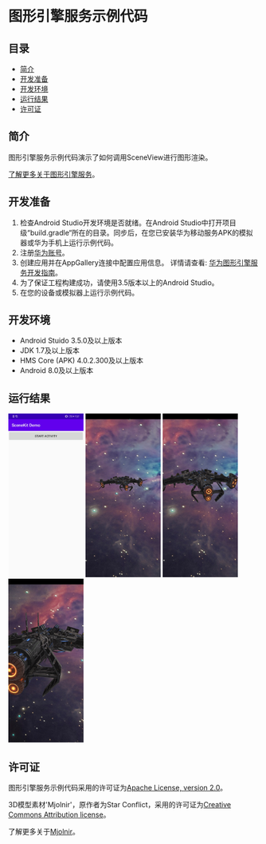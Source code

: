 # 图形引擎服务示例代码

## 目录

* [简介](#简介)
* [开发准备](#开发准备)
* [开发环境](#开发环境)
* [运行结果](#运行结果)
* [许可证](#许可证)

## 简介

图形引擎服务示例代码演示了如何调用SceneView进行图形渲染。

[了解更多关于图形引擎服务](<https://developer.huawei.com/consumer/cn/hms/huawei-scenekit>)。

## 开发准备

   1. 检查Android Studio开发环境是否就绪。在Android Studio中打开项目级“build.gradle“所在的目录。同步后，在您已安装华为移动服务APK的模拟器或华为手机上运行示例代码。
   2. 注册[华为账号](https://developer.huawei.com/consumer)。
   3. 创建应用并在AppGallery连接中配置应用信息。
   详情请查看: [华为图形引擎服务开发指南](<https://developer.huawei.com/consumer/cn/doc/development/HMSCore-Guides/dev-process-0000001050195424>)。
   4. 为了保证工程构建成功，请使用3.5版本以上的Android Studio。
   5. 在您的设备或模拟器上运行示例代码。

## 开发环境

* Android Stuido 3.5.0及以上版本
* JDK 1.7及以上版本
* HMS Core (APK) 4.0.2.300及以上版本
* Android 8.0及以上版本

## 运行结果

   <img src="src/screenshot_1.png" width = 30% height = 30%>
   <img src="src/screenshot_2.png" width = 30% height = 30%>
   <img src="src/screenshot_3.png" width = 30% height = 30%>
   <img src="src/screenshot_4.png" width = 30% height = 30%>

## 许可证

图形引擎服务示例代码采用的许可证为[Apache License, version 2.0](http://www.apache.org/licenses/LICENSE-2.0)。

3D模型素材'Mjolnir'，原作者为Star Conflict，采用的许可证为[Creative Commons Attribution license](https://creativecommons.org/licenses/by/4.0/legalcode)。

了解更多关于[Mjolnir](<https://sketchfab.com/3d-models/mjolnir-c8e9020d658649238ee3cfc1c1d64a68>)。
